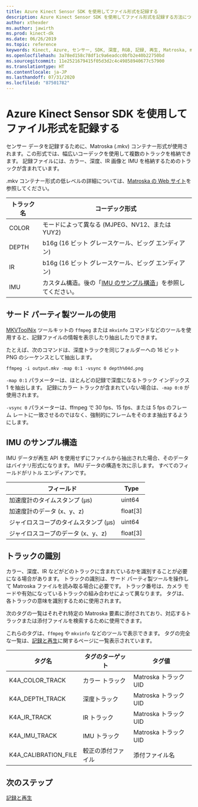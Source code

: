 ```yaml
---
title: Azure Kinect Sensor SDK を使用してファイル形式を記録する
description: Azure Kinect Sensor SDK を使用してファイル形式を記録する方法について説明します。
author: xthexder
ms.author: jawirth
ms.prod: kinect-dk
ms.date: 06/26/2019
ms.topic: reference
keywords: Kinect, Azure, センサー, SDK, 深度, RGB, 記録, 再生, Matroska, mkv
ms.openlocfilehash: 3a78ed158c78df1c9a6eadcc0bfb2e40b22750bd
ms.sourcegitcommit: 11e2521679415f05d3d2c4c49858940677c57900
ms.translationtype: HT
ms.contentlocale: ja-JP
ms.lasthandoff: 07/31/2020
ms.locfileid: "87501782"
---
```

# <a name="use-azure-kinect-sensor-sdk-to-record-file-format"></a>Azure Kinect Sensor SDK を使用してファイル形式を記録する

センサー データを記録するために、Matroska (.mkv) コンテナー形式が使用されます。この形式では、幅広いコーデックを使用して複数のトラックを格納できます。 記録ファイルには、カラー、深度、IR 画像と IMU を格納するためのトラックが含まれています。

.mkv コンテナー形式の低レベルの詳細については、[Matroska の Web サイト](https://www.matroska.org/index.html)を参照してください。

| トラック名 | コーデック形式                          |
|------------|---------------------------------------|
| COLOR      | モードによって異なる (MJPEG、NV12、または YUY2) |
| DEPTH      | b16g (16 ビット グレースケール、ビッグ エンディアン)   |
| IR         | b16g (16 ビット グレースケール、ビッグ エンディアン)   |
| IMU        | カスタム構造。後の「[IMU のサンプル構造](record-file-format.md#imu-sample-structure)」を参照してください。 |

## <a name="using-third-party-tools"></a>サード パーティ製ツールの使用

[MKVToolNix](https://mkvtoolnix.download/) ツールキットの `ffmpeg` または `mkvinfo` コマンドなどのツールを使用すると、記録ファイルの情報を表示したり抽出したりできます。

たとえば、次のコマンドは、深度トラックを同じフォルダーへの 16 ビット PNG のシーケンスとして抽出します。

```
ffmpeg -i output.mkv -map 0:1 -vsync 0 depth%04d.png
```

`-map 0:1` パラメーターは、ほとんどの記録で深度になるトラック インデックス 1 を抽出します。 記録にカラー トラックが含まれていない場合は、`-map 0:0` が使用されます。

`-vsync 0` パラメーターは、ffmpeg で 30 fps、15 fps、または 5 fps のフレーム レートに一致させるのではなく、強制的にフレームをそのまま抽出するようにします。

## <a name="imu-sample-structure"></a>IMU のサンプル構造

IMU データが再生 API を使用せずにファイルから抽出された場合、そのデータはバイナリ形式になります。
IMU データの構造を次に示します。 すべてのフィールドがリトル エンディアンです。

| フィールド                        | Type     |
|------------------------------|----------|
| 加速度計のタイムスタンプ (µs) | uint64   |
| 加速度計のデータ (x、y、z) | float[3] |
| ジャイロスコープのタイムスタンプ (µs)     | uint64   |
| ジャイロスコープのデータ (x、y、z)     | float[3] |

## <a name="identifying-tracks"></a>トラックの識別

カラー、深度、IR などがどのトラックに含まれているかを識別することが必要になる場合があります。 トラックの識別は、サード パーティ製ツールを操作して Matroska ファイルを読み取る場合に必要です。
トラック番号は、カメラ モードや有効になっているトラックの組み合わせによって異なります。 タグは、各トラックの意味を識別するために使用されます。

次のタグの一覧はそれぞれ特定の Matroska 要素に添付されており、対応するトラックまたは添付ファイルを検索するために使用できます。

これらのタグは、`ffmpeg` や `mkvinfo` などのツールで表示できます。
タグの完全な一覧は、[記録と再生](record-playback-api.md)に関するページに一覧表示されています。

| タグ名             | タグのターゲット             | タグ値             |
|----------------------|------------------------|-----------------------|
| K4A_COLOR_TRACK      | カラー トラック            | Matroska トラック UID    |
| K4A_DEPTH_TRACK      | 深度トラック            | Matroska トラック UID    |
| K4A_IR_TRACK         | IR トラック               | Matroska トラック UID    |
| K4A_IMU_TRACK        | IMU トラック              | Matroska トラック UID    |
| K4A_CALIBRATION_FILE | 較正の添付ファイル | 添付ファイル名   |

## <a name="next-steps"></a>次のステップ

[記録と再生](record-playback-api.md)
